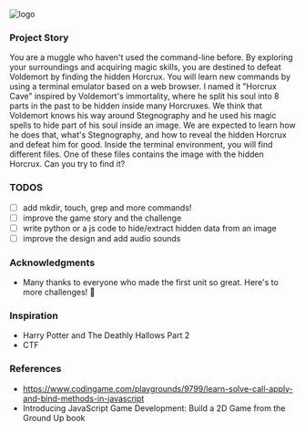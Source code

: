 ![logo](https://i.ibb.co/56CzGLf/logo-design.png)


### Project Story
You are a muggle who haven't used the command-line before. By exploring your surroundings and acquiring magic skills, you are destined to defeat Voldemort by finding the hidden Horcrux. You will learn new commands by using a terminal emulator based on a web browser. I named it "Horcrux Cave" inspired by Voldemort's immortality, where he split his soul into 8 parts in the past to be hidden inside many Horcruxes. We think that Voldemort knows his way around Stegnography and he used his magic spells to hide part of his soul inside an image. We are expected to learn how he does that, what's Stegnography, and how to reveal the hidden Horcrux and defeat him for good. Inside the terminal environment, you will find different files. One of these files contains the image with the hidden Horcrux. Can you try to find it?


### TODOS
* [ ] add mkdir, touch, grep and more commands!
* [ ] improve the game story and the challenge
* [ ] write python or a js code to hide/extract hidden data from an image
* [ ] improve the design and add audio sounds

### Acknowledgments
- Many thanks to everyone who made the first unit so great. Here's to more challenges! :beers:

### Inspiration
- Harry Potter and The Deathly Hallows Part 2
- CTF

### References
- https://www.codingame.com/playgrounds/9799/learn-solve-call-apply-and-bind-methods-in-javascript
- Introducing JavaScript Game Development: Build a 2D Game from the Ground Up book
